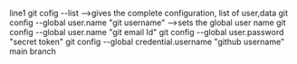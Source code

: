 line1
git cofig --list -->gives the complete configuration, list of user,data
git config --global user.name "git username" -->sets the global user name
git config --global user.name "git email Id"
git config --global user.password "secret token"
git config --global credential.username "github username"
main branch